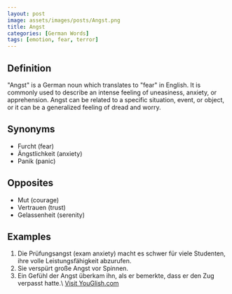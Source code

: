 ```yaml
---
layout: post
image: assets/images/posts/Angst.png
title: Angst
categories: [German Words]
tags: [emotion, fear, terror]
---
```


## Definition
"Angst" is a German noun which translates to "fear" in English. It is commonly used to describe an intense feeling of uneasiness, anxiety, or apprehension. Angst can be related to a specific situation, event, or object, or it can be a generalized feeling of dread and worry.

## Synonyms
- Furcht (fear)
- Ängstlichkeit (anxiety)
- Panik (panic)

## Opposites
- Mut (courage)
- Vertrauen (trust)
- Gelassenheit (serenity)

## Examples
1. Die Prüfungsangst (exam anxiety) macht es schwer für viele Studenten, ihre volle Leistungsfähigkeit abzurufen.
2. Sie verspürt große Angst vor Spinnen.
3. Ein Gefühl der Angst überkam ihn, als er bemerkte, dass er den Zug verpasst hatte.\ <a id="yg-widget-0" class="youglish-widget" data-query="Angst" data-lang="german" data-components="8412" data-auto-start="0" data-bkg-color="theme_light" data-title="How%20to%20pronounce%20Angst%20in%20German"  rel="nofollow" href="https://youglish.com">Visit YouGlish.com</a><script async src="https://youglish.com/public/emb/widget.js" charset="utf-8"></script>